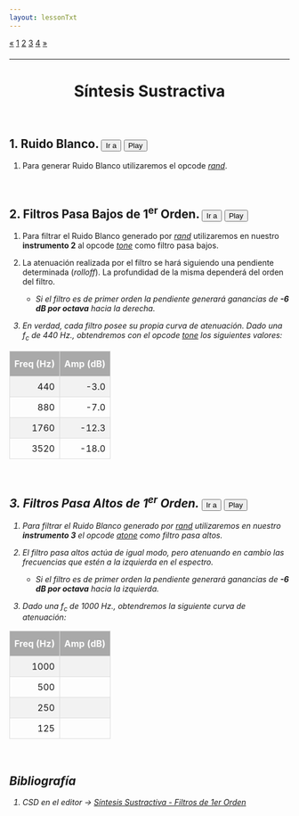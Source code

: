 ```yaml
---
layout: lessonTxt
---
```


<div class="paginationDiv">
<div class="pagination">
  <a onclick="loadOnClick('{{site.baseurl}}/lessons/sintesis_aditiva/side_projects/sintesis_sustractiva/Capitulo1/sustractiva_1.1/a/', 'sustractiva_1.1-a.html','sustractiva_1.1-a.csd', false)" href="javascript:void(0);">&laquo;</a>
  <a onclick="loadOnClick('{{site.baseurl}}/lessons/sintesis_aditiva/side_projects/sintesis_sustractiva/Capitulo1/sustractiva_1.1/a/', 'sustractiva_1.1-a.html','sustractiva_1.1-a.csd', false)" href="javascript:void(0);">1</a>
  <a class="active" href="#">2</a>
  <a onclick="loadOnClick('{{site.baseurl}}/lessons/sintesis_aditiva/side_projects/sintesis_sustractiva/Capitulo1/sustractiva_1.1/c/', 'sustractiva_1.1-c.html','sustractiva_1.1-c.csd', false)" href="javascript:void(0);">3</a>
  <a onclick="loadOnClick('{{site.baseurl}}/lessons/sintesis_aditiva/side_projects/sintesis_sustractiva/Capitulo1/sustractiva_1.1/d/', 'sustractiva_1.1-d.html','sustractiva_1.1-d.csd', false)" href="javascript:void(0);">4</a>
  <a onclick="loadOnClick('{{site.baseurl}}/lessons/sintesis_aditiva/side_projects/sintesis_sustractiva/Capitulo1/sustractiva_1.1/c/', 'sustractiva_1.1-c.html','sustractiva_1.1-c.csd', false)" href="javascript:void(0);">&raquo;</a>
</div>
</div>
<br style="display: block; content: ''; margin-top: 20px;">
<hr>
<br style="display: block; content: ''; margin-top: 40px;">

# <center> Síntesis Sustractiva </center>

<br>

<script> 
function jumpToLine(init, end) { 
 editor.setSelection({line: init, ch:0}, {line: end});
 editor.scrollIntoView({line: init-2, ch:0});
}

 
function play(i) {
    var csd = ""
    if (i == 1)
      csd = "<CsScore>\na 0 0 11\n i 1 11 3 -12\ne";
    else if (i == 2)
      csd = "<CsScore>\na 0 0 11\n i 2 11 3 -12\ne";
    else if (i == 3)
      csd = "<CsScore>\na 0 0 11\n i 3 11 3 -12\ne";
    
    var txt = editor.getValue();
    txt = txt.replace(/<CsScore>/, csd);

     csound.stop();
     csound.Csound.setOption("-r" + window.parent.csound.Csound.getaudioContext().sampleRate);
     csound.CompileCsdText(txt);
 	 csound.Play();
}

</script>

## 1. Ruido Blanco.  <button onclick="jumpToLine(5,16)">Ir a</button> <button onclick="play(1)">Play</button>

1. Para generar Ruido Blanco utilizaremos el opcode <a href="http://www.csounds.com/manual/html/rand.html"><i>rand</i></a>.

<br>

## 2. Filtros Pasa Bajos de 1<sup>er</sup> Orden.  <button onclick="jumpToLine(19,36)">Ir a</button> <button onclick="play(2)">Play</button>

1. Para filtrar el Ruido Blanco generado por <a href="http://www.csounds.com/manual/html/rand.html"><i>rand</i></a> utilizaremos en nuestro <b>instrumento 2</b> al opcode <a href="http://www.csounds.com/manual/html/tone.html"><i>tone</i></a> como filtro pasa bajos. 

2. La atenuación realizada por el filtro se hará siguiendo una pendiente determinada (<i>rolloff</i>). La profundidad de la misma dependerá del orden del filtro.
      
      - <i>Si el filtro es de primer orden la pendiente generará ganancias de <b>-6 dB por octava</b><i> hacia la derecha. 


3. En verdad, cada filtro posee su propia curva de atenuación. Dado una <i>f</i><sub>c</sub> de 440 Hz., obtendremos con el opcode <a href="http://www.csounds.com/manual/html/tone.html"><i>tone</i></a> los siguientes valores:


<style>
#atenuacion {
    border-collapse: collapse;
    margin-left: auto;
    margin-right: auto;
}

#atenuacion td, #atenuacion th {
    border: 1px solid #ddd;
    padding: 8px;
    text-align: right;

}

#atenuacion tr:nth-child(even){background-color: #f2f2f2;}

#atenuacion tr:hover {background-color: #ddd;}

#atenuacion th {
    padding-top: 12px;
    padding-bottom: 12px;
    text-align: center;
    background-color: #A9A9A9;
    color: white;
}
</style>

<table id="atenuacion">
  <tr>
    <th>Freq (Hz)</th>
    <th>Amp (dB)</th>
  </tr>
  <tr>
    <td>440</td>
    <td>-3.0</td>
  </tr>
    <tr>
    <td>880</td>
    <td>-7.0</td>
  </tr>
  <tr>
    <td>1760</td>
    <td>-12.3</td>
  </tr>
  <tr>
    <td>3520</td>
    <td>-18.0</td>
  </tr>

</table>



<br>

## 3. Filtros Pasa Altos de 1<sup>er</sup> Orden. <button onclick="jumpToLine(39,57)">Ir a</button> <button onclick="play(3)">Play</button>

1. Para filtrar el Ruido Blanco generado por <a href="http://www.csounds.com/manual/html/rand.html"><i>rand</i></a> utilizaremos en nuestro <b>instrumento 3</b> el opcode <a href="http://www.csounds.com/manual/html/atone.html"><i>atone</i></a> como filtro pasa altos. 

2. El filtro pasa altos actúa de igual modo, pero atenuando en cambio las frecuencias que estén a la izquierda en el espectro.


      - <i>Si el filtro es de primer orden la pendiente generará ganancias de <b>-6 dB por octava</b><i> hacia la izquierda. 


3. Dado una <i>f</i><sub>c</sub> de 1000 Hz., obtendremos la siguiente curva de atenuación:

<table id="atenuacion">
  <tr>
    <th>Freq (Hz)</th>
    <th>Amp (dB)</th>
  </tr>
  <tr>
    <td>1000</td>
    <td></td>
  </tr>
    <tr>
    <td>500</td>
    <td></td>
  </tr>
  <tr>
    <td>250</td>
    <td></td>
  </tr>
  <tr>
    <td>125</td>
    <td></td>
  </tr>
</table>

<br>

## Bibliografía

1. CSD en el editor -> <a href="{{site.baseurl}}/lessons/sintesis_aditiva/side_projects/sintesis_sustractiva/Capitulo1/sustractiva_1.2/sustractiva_1.2.csd">Síntesis Sustractiva - Filtros de 1er Orden</a>

<br>
